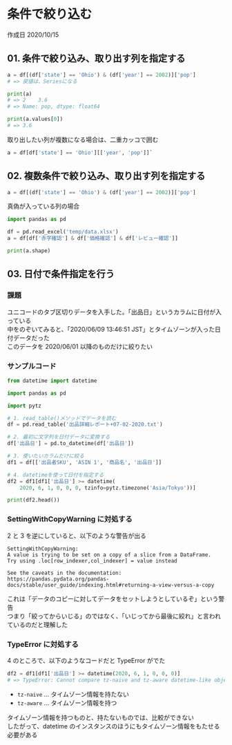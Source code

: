 # 条件で絞り込む

作成日 2020/10/15

## 01. 条件で絞り込み、取り出す列を指定する

```python
a = df[(df['state'] == 'Ohio') & (df['year'] == 2002)]['pop']
# => 戻値は、Seriesになる

print(a)
# => 2    3.6
# => Name: pop, dtype: float64

print(a.values[0])
# => 3.6
```

取り出したい列が複数になる場合は、二重カッコで囲む

```python
a = df[df['state'] == 'Ohio'][['year', 'pop']]`
```

## 02. 複数条件で絞り込み、取り出す列を指定する

```python
a = df[(df['state'] == 'Ohio') & (df['year'] == 2002)]['pop']
```

真偽が入っている列の場合

```python
import pandas as pd

df = pd.read_excel('temp/data.xlsx')
a = df[df['赤字確認'] & df['価格確認'] & df['レビュー確認']]

print(a.shape)
```

## 03. 日付で条件指定を行う

### 課題

ユニコードのタブ区切りデータを入手した。「出品日」というカラムに日付が入っている\
中をのぞいてみると、「2020/06/09 13:46:51 JST」とタイムゾーンが入った日付データだった\
このデータを 2020/06/01 以降のものだけに絞りたい

### サンプルコード

```python
from datetime import datetime

import pandas as pd

import pytz

# 1. read_table()メソッドでデータを読む
df = pd.read_table('出品詳細レポート+07-02-2020.txt')

# 2. 最初に文字列を日付データに変換する
df['出品日'] = pd.to_datetime(df['出品日'])

# 3. 使いたいカラムだけに絞る
df1 = df[['出品者SKU', 'ASIN 1', '商品名', '出品日']]

# 4. datetimeを使って日付を指定する
df2 = df1[df1['出品日'] >= datetime(
    2020, 6, 1, 0, 0, 0, tzinfo=pytz.timezone('Asia/Tokyo'))]

print(df2.head())
```

### SettingWithCopyWarning に対処する

2 と 3 を逆にしていると、以下のような警告が出る

```text
SettingWithCopyWarning:
A value is trying to be set on a copy of a slice from a DataFrame.
Try using .loc[row_indexer,col_indexer] = value instead

See the caveats in the documentation: https://pandas.pydata.org/pandas-docs/stable/user_guide/indexing.html#returning-a-view-versus-a-copy
```

これは「データのコピーに対してデータをセットしようとしているぞ」という警告\
つまり「絞ってからいじる」のではなく、「いじってから最後に絞れ」と言われているのだと理解した

### TypeError に対処する

4 のところで、以下のようなコードだと TypeError がでた

```python
df2 = df1[df1['出品日'] >= datetime(2020, 6, 1, 0, 0, 0)]
# => TypeError: Cannot compare tz-naive and tz-aware datetime-like objects
```

- `tz-naive` ... タイムゾーン情報を持たない
- `tz-aware` ... タイムゾーン情報を持つ

タイムゾーン情報を持つものと、持たないものでは、比較ができない\
したがって、datetime のインスタンスのほうにもタイムゾーン情報をもたせる必要がある
